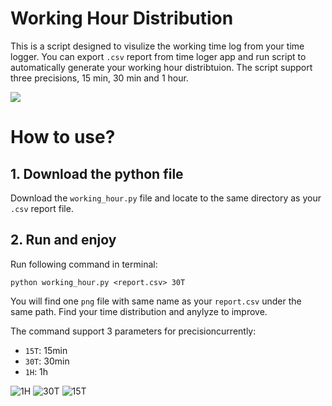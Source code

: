 # Working Hour Distribution
This is a script designed to visulize the working time log from your time logger. You can export `.csv` report from time loger app and run script to automatically generate your working hour distribtuion. The script support three precisions, 15 min, 30 min and 1 hour.


![](https://github.com/zdong1995/productivity_script/blob/master/img/wrok_hour.gif)

# How to use?

## 1. Download the python file
Download the `working_hour.py` file and locate to the same directory as your `.csv` report file.

## 2. Run and enjoy
Run following command in terminal:
```
python working_hour.py <report.csv> 30T
```
You will find one `png` file with same name as your `report.csv` under the same path. Find your time distribution and anylyze to improve.

The command support 3 parameters for precisioncurrently:
- `15T`: 15min
- `30T`: 30min
- `1H`: 1h

![1H](https://raw.githubusercontent.com/zdong1995/PicGo/master/img/1H.png)
![30T](https://raw.githubusercontent.com/zdong1995/PicGo/master/img/30T.png)
![15T](https://raw.githubusercontent.com/zdong1995/PicGo/master/img/15T.png)